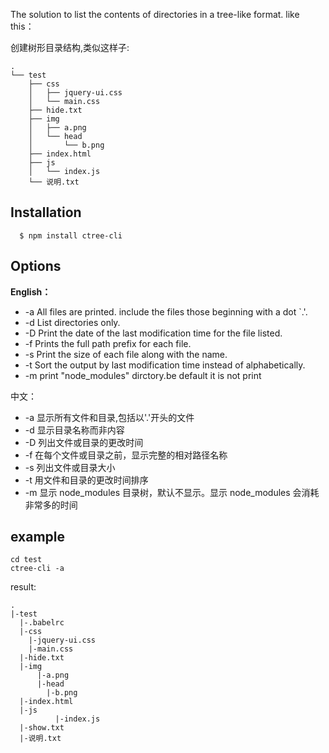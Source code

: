 The solution to list the contents of directories in a tree-like format.
like this：

创建树形目录结构,类似这样子:

```
.
└── test
    ├── css
    │   ├── jquery-ui.css
    │   └── main.css
    ├── hide.txt
    ├── img
    │   ├── a.png
    │   └── head
    │       └── b.png
    ├── index.html
    ├── js
    │   └── index.js
    └── 说明.txt

```

## Installation

```shell
  $ npm install ctree-cli
```

## Options

**English：**

- -a All files are printed. include the files those beginning with a dot `.'.
- -d List directories only.
- -D Print the date of the last modification time for the file listed.
- -f Prints the full path prefix for each file.
- -s Print the size of each file along with the name.
- -t Sort the output by last modification time instead of alphabetically.
- -m print "node_modules" dirctory.be default it is not print

中文：

- -a 显示所有文件和目录,包括以'.'开头的文件
- -d 显示目录名称而非内容
- -D 列出文件或目录的更改时间
- -f 在每个文件或目录之前，显示完整的相对路径名称
- -s 列出文件或目录大小
- -t 用文件和目录的更改时间排序
- -m 显示 node_modules 目录树，默认不显示。显示 node_modules 会消耗非常多的时间

## example

```shell
cd test
ctree-cli -a
```

result:

```
.
|-test
  |-.babelrc
  |-css
    |-jquery-ui.css
    |-main.css
  |-hide.txt
  |-img
      |-a.png
      |-head
        |-b.png
  |-index.html
  |-js
          |-index.js
  |-show.txt
  |-说明.txt
```
